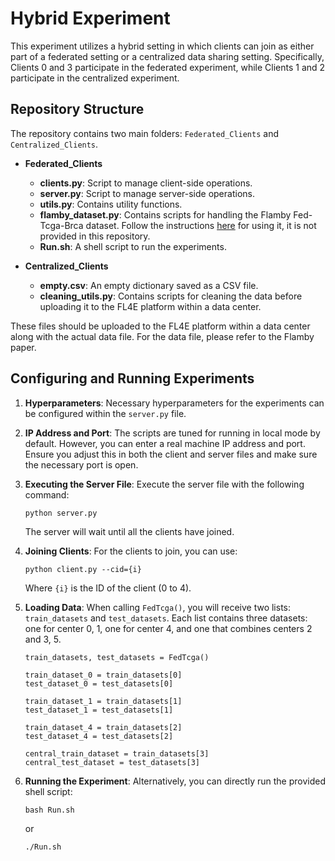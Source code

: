 # Hybrid Experiment

This experiment utilizes a hybrid setting in which clients can join as either part of a federated setting or a centralized data sharing setting. Specifically, Clients 0 and 3 participate in the federated experiment, while Clients 1 and 2 participate in the centralized experiment.

## Repository Structure

The repository contains two main folders: `Federated_Clients` and `Centralized_Clients`. 


- **Federated_Clients**
    - **clients.py**: Script to manage client-side operations.
    - **server.py**: Script to manage server-side operations.
    - **utils.py**: Contains utility functions.
    - **flamby_dataset.py**: Contains scripts for handling the Flamby Fed-Tcga-Brca dataset. Follow the instructions [here](https://github.com/owkin/FLamby/tree/main/flamby/datasets/fed_tcga_brca) for using it, it is not provided in this repository.
    - **Run.sh**: A shell script to run the experiments.

- **Centralized_Clients**
    - **empty.csv**: An empty dictionary saved as a CSV file.
    - **cleaning_utils.py**: Contains scripts for cleaning the data before uploading it to the FL4E platform within a data center.

These files should be uploaded to the FL4E platform within a data center along with the actual data file. For the data file, please refer to the Flamby paper.

## Configuring and Running Experiments

1. **Hyperparameters**: Necessary hyperparameters for the experiments can be configured within the `server.py` file.

2. **IP Address and Port**: The scripts are tuned for running in local mode by default. However, you can enter a real machine IP address and port. Ensure you adjust this in both the client and server files and make sure the necessary port is open.

3. **Executing the Server File**: Execute the server file with the following command:

    ```
    python server.py
    ```

    The server will wait until all the clients have joined.

4. **Joining Clients**: For the clients to join, you can use:

    ```
    python client.py --cid={i}
    ```

    Where `{i}` is the ID of the client (0 to 4).

5. **Loading Data**: When calling `FedTcga()`, you will receive two lists: `train_datasets` and `test_datasets`. Each list contains three datasets: one for center 0, 1, one for center 4, and one that combines centers 2 and 3, 5.

    ```
    train_datasets, test_datasets = FedTcga()
   
    train_dataset_0 = train_datasets[0]
    test_dataset_0 = test_datasets[0]
   
    train_dataset_1 = train_datasets[1]
    test_dataset_1 = test_datasets[1]
   
    train_dataset_4 = train_datasets[2]
    test_dataset_4 = test_datasets[2]
   
    central_train_dataset = train_datasets[3]
    central_test_dataset = test_datasets[3]
    ```

6. **Running the Experiment**: Alternatively, you can directly run the provided shell script:

    ```
    bash Run.sh
    ```

    or

    ```
    ./Run.sh
    ```
